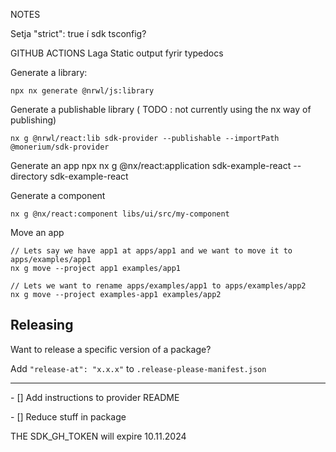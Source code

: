NOTES

Setja "strict": true í sdk tsconfig?

GITHUB ACTIONS
Laga Static output fyrir typedocs

Generate a library:

```
npx nx generate @nrwl/js:library
```

Generate a publishable library ( TODO : not currently using the nx way of publishing)

```
nx g @nrwl/react:lib sdk-provider --publishable --importPath @monerium/sdk-provider
```

Generate an app
npx nx g @nx/react:application sdk-example-react --directory sdk-example-react

Generate a component

```
nx g @nx/react:component libs/ui/src/my-component
```

Move an app

```
// Lets say we have app1 at apps/app1 and we want to move it to apps/examples/app1
nx g move --project app1 examples/app1

// Lets we want to rename apps/examples/app1 to apps/examples/app2
nx g move --project examples-app1 examples/app2
```

## Releasing

Want to release a specific version of a package?

Add `"release-at": "x.x.x"` to `.release-please-manifest.json`

---

- [] Add instructions to provider README

- [] Reduce stuff in package

THE SDK_GH_TOKEN will expire 10.11.2024
